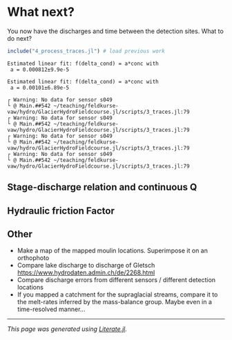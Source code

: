 # What next?

You now have the discharges and time between the detection sites.  What to do next?

````julia
include("4_process_traces.jl") # load previous work
````

````
Estimated linear fit: f(delta_cond) = a*conc with
 a = 0.000812±9.9e-5

Estimated linear fit: f(delta_cond) = a*conc with
 a = 0.00101±6.89e-5

┌ Warning: No data for sensor s049
└ @ Main.##542 ~/teaching/feldkurse-vaw/hydro/GlacierHydroFieldcourse.jl/scripts/3_traces.jl:79
┌ Warning: No data for sensor s049
└ @ Main.##542 ~/teaching/feldkurse-vaw/hydro/GlacierHydroFieldcourse.jl/scripts/3_traces.jl:79
┌ Warning: No data for sensor s049
└ @ Main.##542 ~/teaching/feldkurse-vaw/hydro/GlacierHydroFieldcourse.jl/scripts/3_traces.jl:79
┌ Warning: No data for sensor s049
└ @ Main.##542 ~/teaching/feldkurse-vaw/hydro/GlacierHydroFieldcourse.jl/scripts/3_traces.jl:79

````

## Stage-discharge relation and continuous Q

## Hydraulic friction Factor

## Other

- Make a map of the mapped moulin locations.  Superimpose it on an orthophoto
- Compare lake discharge to discharge of Gletsch https://www.hydrodaten.admin.ch/de/2268.html
- Compare discharge errors from different sensors / different detection locations
- If you mapped a catchment for the supraglacial streams, compare it to the melt-rates inferred
  by the mass-balance group.  Maybe even in a time-resolved manner...

---

*This page was generated using [Literate.jl](https://github.com/fredrikekre/Literate.jl).*

